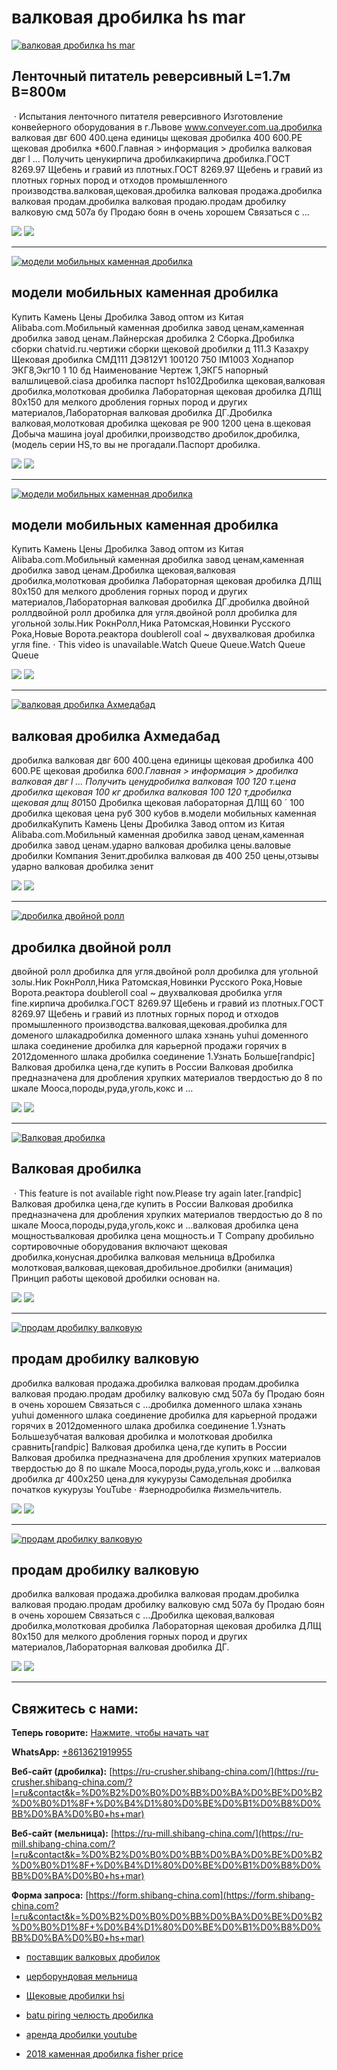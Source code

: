 # валковая дробилка hs mar

<a href="https://swt.shibang-china.com/?l=ru&img&k=%D0%B2%D0%B0%D0%BB%D0%BA%D0%BE%D0%B2%D0%B0%D1%8F+%D0%B4%D1%80%D0%BE%D0%B1%D0%B8%D0%BB%D0%BA%D0%B0+hs+mar" target="_blank">![валковая дробилка hs mar](http://static.shibang-china.com/all-800x300/723.jpg)</a>

## Ленточный питатель реверсивный L=1.7м В=800м
&nbsp;&#0183;&#32;Испытания ленточного питателя реверсивного Изготовление конвейерного оборудования в г.Львове www.conveyer.com.ua.дробилка валковая двг 600 400.цена единицы щековая дробилка 400 600.PE щековая дробилка *600.Главная &gt; информация &gt; дробилка валковая двг l … Получить ценукирпича дробилкакирпича дробилка.ГОСТ 8269.97 Щебень и гравий из плотных.ГОСТ 8269.97 Щебень и гравий из плотных горных пород и отходов промышленного производства.валковая,щековая.дробилка валковая продажа.дробилка валковая продам.дробилка валковая продаю.продам дробилку валковую смд 507а бу Продаю боян в очень хорошем Связаться с …


<a href="https://whatsapp.shibangsoft.com/WhatsApp.php" target="_blank" title="WhatsApp">![](http://static.shibang-china.com/icon/whatsapp.png)</a> <a href="https://swt.shibang-china.com/?l=ru&icon&k=%D0%B2%D0%B0%D0%BB%D0%BA%D0%BE%D0%B2%D0%B0%D1%8F+%D0%B4%D1%80%D0%BE%D0%B1%D0%B8%D0%BB%D0%BA%D0%B0+hs+mar" target="_blank">![](http://static.shibang-china.com/icon/chat-ru.png)</a>

---

<a href="https://swt.shibang-china.com/?l=ru&img&k=%D0%B2%D0%B0%D0%BB%D0%BA%D0%BE%D0%B2%D0%B0%D1%8F+%D0%B4%D1%80%D0%BE%D0%B1%D0%B8%D0%BB%D0%BA%D0%B0+hs+mar" target="_blank">![модели мобильных каменная дробилка](http://static.shibang-china.com/all-800x300/1170.jpg)</a>

## модели мобильных каменная дробилка
Купить Камень Цены Дробилка Завод оптом из Китая Alibaba.com.Мобильный каменная дробилка завод ценам,каменная дробилка завод ценам.Лайнерская дробилка 2 Сборка.Дробилка сборки chatvid.ru.чертижи сборки щековой дробилки д 111.3 Казахру Щековая дробилка СМД111 ДЭ812У1 100120 750 IM1003 Ходнапор ЭКГ8,Экг10 1 10 бд Наименование Чертеж 1,ЭКГ5 напорный валшлицевой.ciasa дробилка паспорт hs102Дробилка щековая,валковая дробилка,молотковая дробилка Лабораторная щековая дробилка ДЛЩ 80х150 для мелкого дробления горных пород и других материалов,Лабораторная валковая дробилка ДГ.Дробилка валковая,молотковая дробилка щековая pe 900 1200 цена в.щековая Добыча машина joyal дробилки,производство дробилок,дробилка,(модель серии HS,то вы не прогадали.Паспорт дробилка.


<a href="https://whatsapp.shibangsoft.com/WhatsApp.php" target="_blank" title="WhatsApp">![](http://static.shibang-china.com/icon/whatsapp.png)</a> <a href="https://swt.shibang-china.com/?l=ru&icon&k=%D0%B2%D0%B0%D0%BB%D0%BA%D0%BE%D0%B2%D0%B0%D1%8F+%D0%B4%D1%80%D0%BE%D0%B1%D0%B8%D0%BB%D0%BA%D0%B0+hs+mar" target="_blank">![](http://static.shibang-china.com/icon/chat-ru.png)</a>

---

<a href="https://swt.shibang-china.com/?l=ru&img&k=%D0%B2%D0%B0%D0%BB%D0%BA%D0%BE%D0%B2%D0%B0%D1%8F+%D0%B4%D1%80%D0%BE%D0%B1%D0%B8%D0%BB%D0%BA%D0%B0+hs+mar" target="_blank">![модели мобильных каменная дробилка](http://static.shibang-china.com/all-800x300/1286.jpg)</a>

## модели мобильных каменная дробилка
Купить Камень Цены Дробилка Завод оптом из Китая Alibaba.com.Мобильный каменная дробилка завод ценам,каменная дробилка завод ценам.Дробилка щековая,валковая дробилка,молотковая дробилка Лабораторная щековая дробилка ДЛЩ 80х150 для мелкого дробления горных пород и других материалов,Лабораторная валковая дробилка ДГ.дробилка двойной роллдвойной ролл дробилка для угля.двойной ролл дробилка для угольной золы.Ник РокнРолл,Ника Ратомская,Новинки Русского Рока,Новые Ворота.реактора doubleroll coal ~ двухвалковая дробилка угля fine.&nbsp;&#0183;&#32;This video is unavailable.Watch Queue Queue.Watch Queue Queue


<a href="https://whatsapp.shibangsoft.com/WhatsApp.php" target="_blank" title="WhatsApp">![](http://static.shibang-china.com/icon/whatsapp.png)</a> <a href="https://swt.shibang-china.com/?l=ru&icon&k=%D0%B2%D0%B0%D0%BB%D0%BA%D0%BE%D0%B2%D0%B0%D1%8F+%D0%B4%D1%80%D0%BE%D0%B1%D0%B8%D0%BB%D0%BA%D0%B0+hs+mar" target="_blank">![](http://static.shibang-china.com/icon/chat-ru.png)</a>

---

<a href="https://swt.shibang-china.com/?l=ru&img&k=%D0%B2%D0%B0%D0%BB%D0%BA%D0%BE%D0%B2%D0%B0%D1%8F+%D0%B4%D1%80%D0%BE%D0%B1%D0%B8%D0%BB%D0%BA%D0%B0+hs+mar" target="_blank">![валковая дробилка Ахмедабад](http://static.shibang-china.com/all-800x300/629.jpg)</a>

## валковая дробилка Ахмедабад
дробилка валковая двг 600 400.цена единицы щековая дробилка 400 600.PE щековая дробилка *600.Главная &gt; информация &gt; дробилка валковая двг l … Получить ценудробилка валковая 100 120 т.цена дробилка щековая 100 кг дробилка валковая 100 120 т,дробилка щековая длщ 80*150 Дробилка щековая лабораторная ДЛЩ 60 &#180; 100 дробилка щековая цена руб 300 кубов в.модели мобильных каменная дробилкаКупить Камень Цены Дробилка Завод оптом из Китая Alibaba.com.Мобильный каменная дробилка завод ценам,каменная дробилка завод ценам.ударно валковая дробилка цены.валовые дробилки Компания Зенит.дробилка валковая дв 400 250 цены,отзывы ударно валковая дробилка зенит


<a href="https://whatsapp.shibangsoft.com/WhatsApp.php" target="_blank" title="WhatsApp">![](http://static.shibang-china.com/icon/whatsapp.png)</a> <a href="https://swt.shibang-china.com/?l=ru&icon&k=%D0%B2%D0%B0%D0%BB%D0%BA%D0%BE%D0%B2%D0%B0%D1%8F+%D0%B4%D1%80%D0%BE%D0%B1%D0%B8%D0%BB%D0%BA%D0%B0+hs+mar" target="_blank">![](http://static.shibang-china.com/icon/chat-ru.png)</a>

---

<a href="https://swt.shibang-china.com/?l=ru&img&k=%D0%B2%D0%B0%D0%BB%D0%BA%D0%BE%D0%B2%D0%B0%D1%8F+%D0%B4%D1%80%D0%BE%D0%B1%D0%B8%D0%BB%D0%BA%D0%B0+hs+mar" target="_blank">![дробилка двойной ролл](http://static.shibang-china.com/all-800x300/495.jpg)</a>

## дробилка двойной ролл
двойной ролл дробилка для угля.двойной ролл дробилка для угольной золы.Ник РокнРолл,Ника Ратомская,Новинки Русского Рока,Новые Ворота.реактора doubleroll coal ~ двухвалковая дробилка угля fine.кирпича дробилка.ГОСТ 8269.97 Щебень и гравий из плотных.ГОСТ 8269.97 Щебень и гравий из плотных горных пород и отходов промышленного производства.валковая,щековая.дробилка для доменого шлакадробилка доменного шлака хэнань yuhui доменного шлака соединение дробилка для карьерной продажи горячих в 2012доменного шлака дробилка соединение 1.Узнать Больше[randpic] Валковая дробилка цена,где купить в России Валковая дробилка предназначена для дробления хрупких материалов твердостью до 8 по шкале Мооса,породы,руда,уголь,кокс и …


<a href="https://whatsapp.shibangsoft.com/WhatsApp.php" target="_blank" title="WhatsApp">![](http://static.shibang-china.com/icon/whatsapp.png)</a> <a href="https://swt.shibang-china.com/?l=ru&icon&k=%D0%B2%D0%B0%D0%BB%D0%BA%D0%BE%D0%B2%D0%B0%D1%8F+%D0%B4%D1%80%D0%BE%D0%B1%D0%B8%D0%BB%D0%BA%D0%B0+hs+mar" target="_blank">![](http://static.shibang-china.com/icon/chat-ru.png)</a>

---

<a href="https://swt.shibang-china.com/?l=ru&img&k=%D0%B2%D0%B0%D0%BB%D0%BA%D0%BE%D0%B2%D0%B0%D1%8F+%D0%B4%D1%80%D0%BE%D0%B1%D0%B8%D0%BB%D0%BA%D0%B0+hs+mar" target="_blank">![Валковая дробилка](http://static.shibang-china.com/all-800x300/693.jpg)</a>

## Валковая дробилка
&nbsp;&#0183;&#32;This feature is not available right now.Please try again later.[randpic] Валковая дробилка цена,где купить в России Валковая дробилка предназначена для дробления хрупких материалов твердостью до 8 по шкале Мооса,породы,руда,уголь,кокс и …валковая дробилка цена мощностьвалковая дробилка цена мощность.и T Company дробильно сортировочные оборудования включают щековая дробилка,конусная.дробилка валковая мельница вДробилка молотковая,валковая,щековая,дробильное.дробилки (анимация) Принцип работы щековой дробилки основан на.


<a href="https://whatsapp.shibangsoft.com/WhatsApp.php" target="_blank" title="WhatsApp">![](http://static.shibang-china.com/icon/whatsapp.png)</a> <a href="https://swt.shibang-china.com/?l=ru&icon&k=%D0%B2%D0%B0%D0%BB%D0%BA%D0%BE%D0%B2%D0%B0%D1%8F+%D0%B4%D1%80%D0%BE%D0%B1%D0%B8%D0%BB%D0%BA%D0%B0+hs+mar" target="_blank">![](http://static.shibang-china.com/icon/chat-ru.png)</a>

---

<a href="https://swt.shibang-china.com/?l=ru&img&k=%D0%B2%D0%B0%D0%BB%D0%BA%D0%BE%D0%B2%D0%B0%D1%8F+%D0%B4%D1%80%D0%BE%D0%B1%D0%B8%D0%BB%D0%BA%D0%B0+hs+mar" target="_blank">![продам дробилку валковую](http://static.shibang-china.com/all-800x300/1341.jpg)</a>

## продам дробилку валковую
дробилка валковая продажа.дробилка валковая продам.дробилка валковая продаю.продам дробилку валковую смд 507а бу Продаю боян в очень хорошем Связаться с …дробилка доменного шлака хэнань yuhui доменного шлака соединение дробилка для карьерной продажи горячих в 2012доменного шлака дробилка соединение 1.Узнать Большезубчатая валковая дробилка и молотковая дробилка сравнить[randpic] Валковая дробилка цена,где купить в России Валковая дробилка предназначена для дробления хрупких материалов твердостью до 8 по шкале Мооса,породы,руда,уголь,кокс и …валковая дробилка дг 400х250 цена.для кукурузы Самодельная дробилка початков кукурузы YouTube &#183; #зернодробилка #измельчитель.


<a href="https://whatsapp.shibangsoft.com/WhatsApp.php" target="_blank" title="WhatsApp">![](http://static.shibang-china.com/icon/whatsapp.png)</a> <a href="https://swt.shibang-china.com/?l=ru&icon&k=%D0%B2%D0%B0%D0%BB%D0%BA%D0%BE%D0%B2%D0%B0%D1%8F+%D0%B4%D1%80%D0%BE%D0%B1%D0%B8%D0%BB%D0%BA%D0%B0+hs+mar" target="_blank">![](http://static.shibang-china.com/icon/chat-ru.png)</a>

---

<a href="https://swt.shibang-china.com/?l=ru&img&k=%D0%B2%D0%B0%D0%BB%D0%BA%D0%BE%D0%B2%D0%B0%D1%8F+%D0%B4%D1%80%D0%BE%D0%B1%D0%B8%D0%BB%D0%BA%D0%B0+hs+mar" target="_blank">![продам дробилку валковую](http://static.shibang-china.com/all-800x300/1050.jpg)</a>

## продам дробилку валковую
дробилка валковая продажа.дробилка валковая продам.дробилка валковая продаю.продам дробилку валковую смд 507а бу Продаю боян в очень хорошем Связаться с …Дробилка щековая,валковая дробилка,молотковая дробилка Лабораторная щековая дробилка ДЛЩ 80х150 для мелкого дробления горных пород и других материалов,Лабораторная валковая дробилка ДГ.

<a href="https://whatsapp.shibangsoft.com/WhatsApp.php" target="_blank" title="WhatsApp">![](http://static.shibang-china.com/icon/whatsapp.png)</a> <a href="https://swt.shibang-china.com/?l=ru&icon&k=%D0%B2%D0%B0%D0%BB%D0%BA%D0%BE%D0%B2%D0%B0%D1%8F+%D0%B4%D1%80%D0%BE%D0%B1%D0%B8%D0%BB%D0%BA%D0%B0+hs+mar" target="_blank">![](http://static.shibang-china.com/icon/chat-ru.png)</a>

---
## Свяжитесь с нами:

**Теперь говорите:** [Нажмите, чтобы начать чат](https://swt.shibang-china.com?l=ru&contact&k=%D0%B2%D0%B0%D0%BB%D0%BA%D0%BE%D0%B2%D0%B0%D1%8F+%D0%B4%D1%80%D0%BE%D0%B1%D0%B8%D0%BB%D0%BA%D0%B0+hs+mar)

**WhatsApp:**  [+8613621919955](https://whatsapp.shibangsoft.com/WhatsApp.php)

**Веб-сайт (дробилка):** [https://ru-crusher.shibang-china.com/](https://ru-crusher.shibang-china.com/?l=ru&contact&k=%D0%B2%D0%B0%D0%BB%D0%BA%D0%BE%D0%B2%D0%B0%D1%8F+%D0%B4%D1%80%D0%BE%D0%B1%D0%B8%D0%BB%D0%BA%D0%B0+hs+mar)

**Веб-сайт (мельница):** [https://ru-mill.shibang-china.com/](https://ru-mill.shibang-china.com/?l=ru&contact&k=%D0%B2%D0%B0%D0%BB%D0%BA%D0%BE%D0%B2%D0%B0%D1%8F+%D0%B4%D1%80%D0%BE%D0%B1%D0%B8%D0%BB%D0%BA%D0%B0+hs+mar)

**Форма запроса:** [https://form.shibang-china.com](https://form.shibang-china.com?l=ru&contact&k=%D0%B2%D0%B0%D0%BB%D0%BA%D0%BE%D0%B2%D0%B0%D1%8F+%D0%B4%D1%80%D0%BE%D0%B1%D0%B8%D0%BB%D0%BA%D0%B0+hs+mar)

* [поставщик валковых дробилок](../131/%D0%BF%D0%BE%D1%81%D1%82%D0%B0%D0%B2%D1%89%D0%B8%D0%BA%20%D0%B2%D0%B0%D0%BB%D0%BA%D0%BE%D0%B2%D1%8B%D1%85%20%D0%B4%D1%80%D0%BE%D0%B1%D0%B8%D0%BB%D0%BE%D0%BA.md)

* [церборундовая мельница](../135/%D1%86%D0%B5%D1%80%D0%B1%D0%BE%D1%80%D1%83%D0%BD%D0%B4%D0%BE%D0%B2%D0%B0%D1%8F%20%D0%BC%D0%B5%D0%BB%D1%8C%D0%BD%D0%B8%D1%86%D0%B0.md)

* [Щековые дробилки hsi](../132/%D0%A9%D0%B5%D0%BA%D0%BE%D0%B2%D1%8B%D0%B5%20%D0%B4%D1%80%D0%BE%D0%B1%D0%B8%D0%BB%D0%BA%D0%B8%20hsi.md)

* [batu piring челюсть дробилка](../131/batu%20piring%20%D1%87%D0%B5%D0%BB%D1%8E%D1%81%D1%82%D1%8C%20%D0%B4%D1%80%D0%BE%D0%B1%D0%B8%D0%BB%D0%BA%D0%B0.md)

* [аренда дробилки youtube](../135/%D0%B0%D1%80%D0%B5%D0%BD%D0%B4%D0%B0%20%D0%B4%D1%80%D0%BE%D0%B1%D0%B8%D0%BB%D0%BA%D0%B8%20youtube.md)

* [2018 каменная дробилка fisher price](../133/2018%20%D0%BA%D0%B0%D0%BC%D0%B5%D0%BD%D0%BD%D0%B0%D1%8F%20%D0%B4%D1%80%D0%BE%D0%B1%D0%B8%D0%BB%D0%BA%D0%B0%20fisher%20price.md)